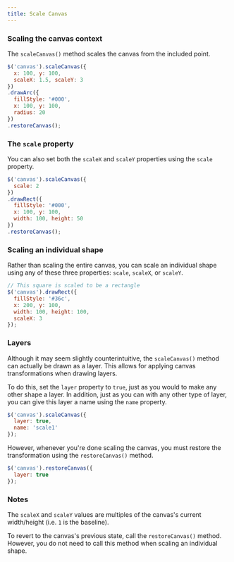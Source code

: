 ```yaml
---
title: Scale Canvas
---
```


### Scaling the canvas context

The `scaleCanvas()` method scales the canvas from the included point.

```javascript
$('canvas').scaleCanvas({
  x: 100, y: 100,
  scaleX: 1.5, scaleY: 3
})
.drawArc({
  fillStyle: '#000',
  x: 100, y: 100,
  radius: 20
})
.restoreCanvas();
```

### The `scale` property

You can also set both the `scaleX` and `scaleY` properties using the `scale` property.

```javascript
$('canvas').scaleCanvas({
  scale: 2
})
.drawRect({
  fillStyle: '#000',
  x: 100, y: 100,
  width: 100, height: 50
})
.restoreCanvas();
```

### Scaling an individual shape

Rather than scaling the entire canvas, you can scale an individual shape using any of these three properties: `scale`, `scaleX`, or `scaleY`.

```javascript
// This square is scaled to be a rectangle
$('canvas').drawRect({
  fillStyle: '#36c',
  x: 200, y: 100,
  width: 100, height: 100,
  scaleX: 3
});
```

### Layers

Although it may seem slightly counterintuitive, the `scaleCanvas()` method can actually be drawn as a layer. This allows for applying canvas transformations when drawing layers.

To do this, set the `layer` property to `true`, just as you would to make any other shape a layer. In addition, just as you can with any other type of layer, you can give this layer a name using the `name` property.

```javascript
$('canvas').scaleCanvas({
  layer: true,
  name: 'scale1'
});
```

However, whenever you're done scaling the canvas, you must restore the transformation using the `restoreCanvas()` method.

```javascript
$('canvas').restoreCanvas({
  layer: true
});
```

### Notes

The `scaleX` and `scaleY` values are multiples of the canvas's current width/height (i.e. `1` is the baseline).

To revert to the canvas's previous state, call the `restoreCanvas()` method. However, you do not need to call this method when scaling an individual shape.
